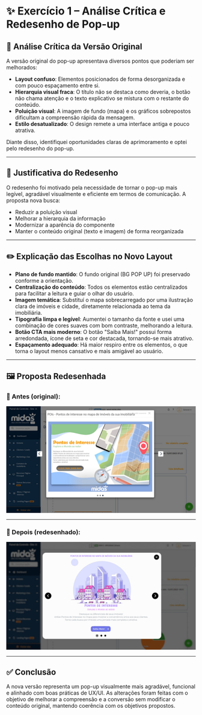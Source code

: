 # ✨ Exercício 1 – Análise Crítica e Redesenho de Pop-up

## 📌 Análise Crítica da Versão Original

A versão original do pop-up apresentava diversos pontos que poderiam ser melhorados:

- **Layout confuso**: Elementos posicionados de forma desorganizada e com pouco espaçamento entre si.
- **Hierarquia visual fraca**: O título não se destaca como deveria, o botão não chama atenção e o texto explicativo se mistura com o restante do conteúdo.
- **Poluição visual**: A imagem de fundo (mapa) e os gráficos sobrepostos dificultam a compreensão rápida da mensagem.
- **Estilo desatualizado**: O design remete a uma interface antiga e pouco atrativa.

Diante disso, identifiquei oportunidades claras de aprimoramento e optei pelo redesenho do pop-up.

---

## 🎨 Justificativa do Redesenho

O redesenho foi motivado pela necessidade de tornar o pop-up mais legível, agradável visualmente e eficiente em termos de comunicação. A proposta nova busca:

- Reduzir a poluição visual
- Melhorar a hierarquia da informação
- Modernizar a aparência do componente
- Manter o conteúdo original (texto e imagem) de forma reorganizada

---

## ✏️ Explicação das Escolhas no Novo Layout

- **Plano de fundo mantido**: O fundo original (BG POP UP) foi preservado conforme a orientação.
- **Centralização do conteúdo**: Todos os elementos estão centralizados para facilitar a leitura e guiar o olhar do usuário.
- **Imagem temática**: Substituí o mapa sobrecarregado por uma ilustração clara de imóveis e cidade, diretamente relacionada ao tema da imobiliária.
- **Tipografia limpa e legível**: Aumentei o tamanho da fonte e usei uma combinação de cores suaves com bom contraste, melhorando a leitura.
- **Botão CTA mais moderno**: O botão "Saiba Mais!" possui forma arredondada, ícone de seta e cor destacada, tornando-se mais atrativo.
- **Espaçamento adequado**: Há maior respiro entre os elementos, o que torna o layout menos cansativo e mais amigável ao usuário.

---

## 🖼️ Proposta Redesenhada

### 🧾 Antes (original):

![Pop-up Original](popup-original.jpg)

---

### 🎨 Depois (redesenhado):

![Pop-up Redesenhado](popup-redesenhado.png)

---

## ✅ Conclusão

A nova versão representa um pop-up visualmente mais agradável, funcional e alinhado com boas práticas de UX/UI. As alterações foram feitas com o objetivo de melhorar a compreensão e a conversão sem modificar o conteúdo original, mantendo coerência com os objetivos propostos.

